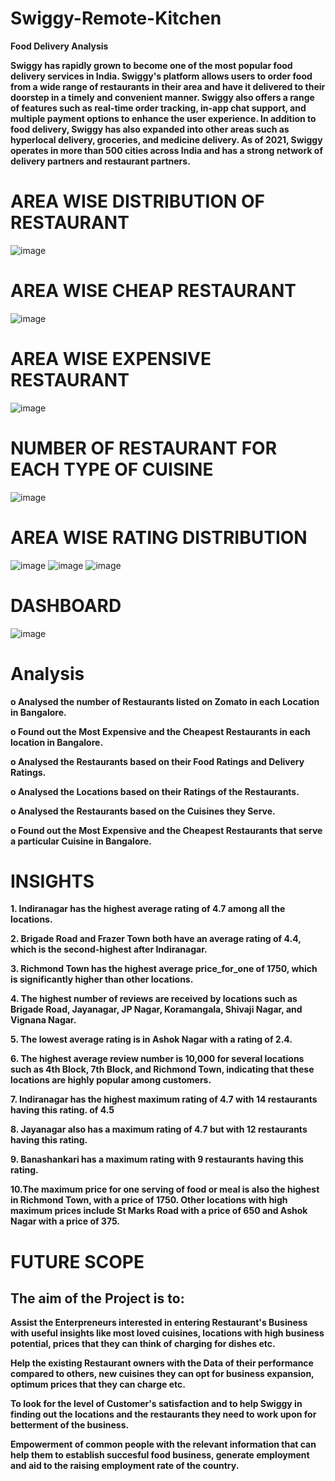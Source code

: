

# Swiggy-Remote-Kitchen

**Food Delivery Analysis**

**Swiggy has rapidly grown to become one of the most popular food delivery services in India. Swiggy's platform allows users to order food from a wide range of restaurants in their area and have it delivered to their doorstep in a timely and convenient manner. Swiggy also offers a range of features such as real-time order tracking, in-app chat support, and multiple payment options to enhance the user experience. In addition to food delivery, Swiggy has also expanded into other areas such as hyperlocal delivery, groceries, and medicine delivery. As of 2021, Swiggy operates in more than 500 cities across India and has a strong network of delivery partners and restaurant partners.**




# AREA WISE DISTRIBUTION OF RESTAURANT
![image](https://github.com/Swati-Latta/Swiggy-Remote-Kitchen/assets/134490572/51e949ce-bd9d-4d77-95fb-e90c738f78d3)


# AREA WISE CHEAP RESTAURANT
![image](https://github.com/Swati-Latta/Swiggy-Remote-Kitchen/assets/134490572/ad4e83f0-0b83-4694-9167-300e9bd0b12d)


# AREA WISE EXPENSIVE RESTAURANT
![image](https://github.com/Swati-Latta/Swiggy-Remote-Kitchen/assets/134490572/3999ae4c-694d-4697-8787-6a7c280eb60f)


# NUMBER OF RESTAURANT FOR EACH TYPE OF CUISINE
![image](https://github.com/Swati-Latta/Swiggy-Remote-Kitchen/assets/134490572/e04856c3-f7d3-4f35-85e0-39dcd80da469)


# AREA WISE RATING DISTRIBUTION
![image](https://github.com/Swati-Latta/Swiggy-Remote-Kitchen/assets/134490572/cbdfd046-ca81-48f9-bdc7-a61d09360657)
![image](https://github.com/Swati-Latta/Swiggy-Remote-Kitchen/assets/134490572/6ce09d9d-8567-4fdc-8625-664252f05575)
![image](https://github.com/Swati-Latta/Swiggy-Remote-Kitchen/assets/134490572/fc859d4a-5a98-4986-bb5d-7c02357080aa)



# DASHBOARD
![image](https://github.com/Swati-Latta/Swiggy-Remote-Kitchen/assets/134490572/5a7c1e48-4fbd-4a57-a811-40723324b3ca)

# **Analysis**
**o Analysed the number of Restaurants listed on Zomato in each Location in Bangalore.**

**o	Found out the Most Expensive and the Cheapest Restaurants in each location in Bangalore.**
 
**o	Analysed the Restaurants based on their Food Ratings and Delivery Ratings.**

**o	Analysed the Locations based on their Ratings of the Restaurants.**

**o	Analysed the Restaurants based on the Cuisines they Serve.**

**o	Found out the Most Expensive and the Cheapest Restaurants that serve a particular Cuisine in Bangalore.**



# **INSIGHTS**

**1. Indiranagar has the highest average rating of 4.7 among all the locations.**

**2. Brigade Road and Frazer Town both have an average rating of 4.4, which is the second-highest after Indiranagar.**

**3. Richmond Town has the highest average price_for_one of 1750, which is significantly higher than other locations.**

**4. The highest number of reviews are received by locations such as Brigade Road, Jayanagar, JP Nagar, Koramangala, Shivaji Nagar, and Vignana Nagar.**

**5. The lowest average rating is in Ashok Nagar with a rating of 2.4.**

**6. The highest average review number is 10,000 for several locations such as 4th Block, 7th Block, and Richmond Town, indicating that these locations are highly popular among customers.**

**7. Indiranagar has the highest maximum rating of 4.7 with 14 restaurants having this rating.  of 4.5**

**8. Jayanagar also has a maximum rating of 4.7 but with 12 restaurants having this rating.**

**9. Banashankari has a maximum rating with 9 restaurants having this rating.**

**10.The maximum price for one serving of food or meal is also the highest in Richmond Town, with a price of 1750. Other locations with high maximum prices include St Marks Road with a price of 650 and Ashok Nagar with a price of 375.**

# **FUTURE SCOPE**
## The aim of the Project is to:

**Assist the Enterpreneurs interested in entering Restaurant's Business with useful insights like most loved cuisines, locations with high business potential, prices that they can think of charging for dishes etc.**

**Help the existing Restaurant owners with the Data of their performance compared to others, new cuisines they can opt for business expansion, optimum prices that they can charge etc.**

**To look for the level of Customer's satisfaction and to help Swiggy in finding out the locations and the restaurants they need to work upon for betterment of the business.**

**Empowerment of common people with the relevant information that can help them to establish succesful food business, generate employment and aid to the raising employment rate of the country.**



